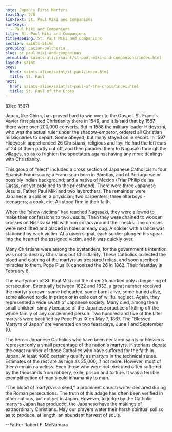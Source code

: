 ```yaml
---
note: Japan's First Martyrs
feastDay: 2/6
linkText: St. Paul Miki and Companions
sortKeys:
  - Paul Miki and Companions
title: St. Paul Miki and Companions
titleHeading: St. Paul Miki and Companions
section: saints-alive
grouping: pacian-pulcheria
slug: st-paul-miki-and-companions
permalink: saints-alive/saint/st-paul-miki-and-companions/index.html
layout: saint
prev:
  href: saints-alive/saint/st-paul/index.html
  title: St. Paul
next:
  href: saints-alive/saint/st-paul-of-the-cross/index.html
  title: St. Paul of the Cross
---
```

(Died 1597)

Japan, like China, has proved hard to win over to the Gospel. St. Francis Xavier first planted Christianity there in 1549, and it is said that by 1587 there were over 200,000 converts. But in 1588 the military leader Hideyoshi, who was the actual ruler under the shadow-emperor, ordered all Christian missionaries to depart. Some obeyed, but many stayed on in secret. In 1597 Hideyoshi apprehended 26 Christians, religious and lay. He had the left ears of 24 of them partly cut off, and then paraded them to Nagasaki through the villages, so as to frighten the spectators against having any more dealings with Christianity.

This group of “elect” included a cross section of Japanese Catholicism: four Spanish Franciscans; a Franciscan born in Bombay, and of Portuguese or possibly Indian background; and a native of Mexico (Friar Philip de las Casas, not yet ordained to the priesthood). There were three Japanese Jesuits, Father Paul Miki and two laybrothers. The remainder were Japanese: a soldier, a physician; two carpenters; three altarboys - teenagers; a cook, etc. All stood firm in their faith.

When the “show-victims” had reached Nagasaki, they were allowed to make their confessions to two Jesuits. Then they were chained to wooden crosses on Nishizaka Hill with iron collars around their necks. The crosses were next lifted and placed in holes already dug. A soldier with a lance was stationed by each victim. At a given signal, each soldier plunged his spear into the heart of the assigned victim, and it was quickly over.

Many Christians were among the bystanders, for the government's intention was not to destroy Christians but Christianity. These Catholics collected the blood and clothing of the martyrs as treasured relics, and soon ascribed miracles to them. Pope Pius IX canonized the 26 in 1862. Their feastday is February 6.

The martyrdom of St. Paul Miki and the other 25 marked only a beginning of persecution. Eventually between 1622 and 1632, a great number received the martyr's crown: some beheaded, some burnt alive, some buried alive, some allowed to die in prison or in exile out of willful neglect. Again, they represented a wide swath of Japanese society. Many died, among them small children, simply because of the Japanese practice of killing off the whole family of any condemned person. Two hundred and five of the later martyrs were beatified by Pope Pius IX on May 7, 1867. The “Blessed Martyrs of Japan” are venerated on two feast days, June 1 and September 10.

The heroic Japanese Catholics who have been declared saints or blesseds represent only a small percentage of the nation's martyrs. Historians debate the exact number of those Catholics who have suffered for the faith in Japan. At least 4000 certainly qualify as martyrs in the technical sense. Estimates of the rest are as high as 35,000, if not more. However, most of them remain nameless. Even those who were not executed often suffered by the thousands from robbery, exile, prison and torture. It was a terrible exemplification of man's cold inhumanity to man.

“The blood of martyrs is a seed,” a prominent church writer declared during the Roman persecutions. The truth of this adage has often been verified in other nations, but not yet in Japan. However, to judge by the Catholic martyrs Japan has produced, the Japanese have the makings of extraordinary Christians. May our prayers water their harsh spiritual soil so as to produce, at length, an abundant harvest of souls.

\--Father Robert F. McNamara